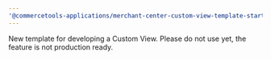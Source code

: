 ```yaml
---
'@commercetools-applications/merchant-center-custom-view-template-starter-typescript': minor
---
```


New template for developing a Custom View. Please do not use yet, the feature is not production ready.
